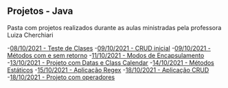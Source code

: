 ## Projetos - Java

<p> Pasta com projetos realizados durante as aulas ministradas pela professora Luiza Cherchiari</p>

   -<a href="./02- AppClasses">08/10/2021 - Teste de Clases</a>
   -<a href="./02 - AppCrud">09/10/2021 - CRUD inicial</a>
   -<a href="./03 - Methods">09/10/2021 - Métodos com e sem retorno</a>
   -<a href="./04 - Encapsulamento -AcessosPrivadosEPublicos">11/10/2021 - Modos de Encapsulamento</a>
   -<a href="./05 - App.Spring.Datas">13/10/2021 - Projeto com Datas e Class Calendar</a>
   -<a href="./06 - Methods_Statics">14/10/2021 - Métodos Estáticos</a>
   -<a href="./07 - Aplicacao - Regex">15/10/2021 - Aplicação Regex</a>
   -<a href="./08 - Crud">18/10/2021 - Aplicação CRUD</a>
   -<a href="./09 - Java_operadores">18/10/2021 - Projeto com operadores</a>
 <p></p> 

